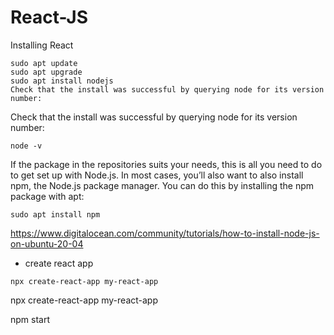 # React-JS

Installing React
```
sudo apt update 
sudo apt upgrade
sudo apt install nodejs
Check that the install was successful by querying node for its version number:
```
Check that the install was successful by querying node for its version number:
```
node -v

```
If the package in the repositories suits your needs, this is all you need to do to get set up with Node.js. In most cases, you’ll also want to also install npm, the Node.js package manager. You can do this by installing the npm package with apt:
```
sudo apt install npm
```
https://www.digitalocean.com/community/tutorials/how-to-install-node-js-on-ubuntu-20-04

- create react app
```
npx create-react-app my-react-app
```

npx create-react-app my-react-app

npm start
